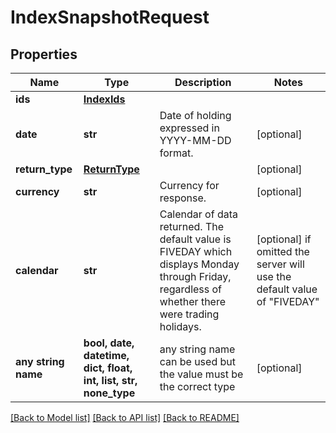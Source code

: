 # IndexSnapshotRequest


## Properties
Name | Type | Description | Notes
------------ | ------------- | ------------- | -------------
**ids** | [**IndexIds**](IndexIds.md) |  | 
**date** | **str** | Date of holding expressed in YYYY-MM-DD format. | [optional] 
**return_type** | [**ReturnType**](ReturnType.md) |  | [optional] 
**currency** | **str** | Currency for response. | [optional] 
**calendar** | **str** | Calendar of data returned. The default value is FIVEDAY which displays Monday through Friday, regardless of whether there were trading holidays. | [optional]  if omitted the server will use the default value of "FIVEDAY"
**any string name** | **bool, date, datetime, dict, float, int, list, str, none_type** | any string name can be used but the value must be the correct type | [optional]

[[Back to Model list]](../README.md#documentation-for-models) [[Back to API list]](../README.md#documentation-for-api-endpoints) [[Back to README]](../README.md)


